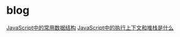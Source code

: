 # blog

[JavaScript中的常用数据结构](https://github.com/lvwxx/blog/issues/1)
[JavaScript中的执行上下文和堆栈是什么](https://github.com/lvwxx/blog/issues/2)
